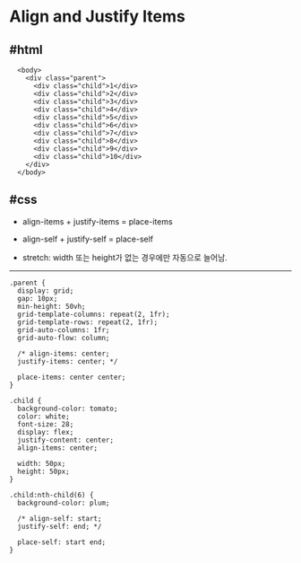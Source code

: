 # Align and Justify Items

## #html

```
  <body>
    <div class="parent">
      <div class="child">1</div>
      <div class="child">2</div>
      <div class="child">3</div>
      <div class="child">4</div>
      <div class="child">5</div>
      <div class="child">6</div>
      <div class="child">7</div>
      <div class="child">8</div>
      <div class="child">9</div>
      <div class="child">10</div>
    </div>
  </body>
```

## #css

- align-items + justify-items = place-items

- align-self + justify-self = place-self

- stretch: width 또는 height가 없는 경우에만 자동으로 늘어남.

<hr />

```
.parent {
  display: grid;
  gap: 10px;
  min-height: 50vh;
  grid-template-columns: repeat(2, 1fr);
  grid-template-rows: repeat(2, 1fr);
  grid-auto-columns: 1fr;
  grid-auto-flow: column;

  /* align-items: center;
  justify-items: center; */

  place-items: center center;
}

.child {
  background-color: tomato;
  color: white;
  font-size: 28;
  display: flex;
  justify-content: center;
  align-items: center;

  width: 50px;
  height: 50px;
}

.child:nth-child(6) {
  background-color: plum;

  /* align-self: start;
  justify-self: end; */

  place-self: start end;
}
```
